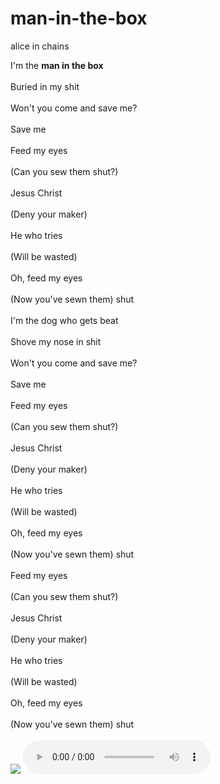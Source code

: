 # man-in-the-box
alice in chains
<!DOCTYPE html>
<html>

<head>
  <meta charset="utf-8">
  <meta name="viewport" content="width=device-width">
  <title> man in the box </title>
  <link href="style.css" rel="stylesheet" type="text/css" />
</head>

<body>
  I'm the <b>man in the box</b><br></br>
Buried in my shit<br></br>
Won't you come and save me?<br></br>
Save me<br></br>
Feed my eyes<br></br>
(Can you sew them shut?)<br></br>
Jesus Christ<br></br>
(Deny your maker)<br></br>
He who tries<br></br>
(Will be wasted)<br></br>
Oh, feed my eyes<br></br>
(Now you've sewn them) shut<br></br>
I'm the dog who gets beat<br></br>
Shove my nose in shit<br></br>
Won't you come and save me?<br></br>
Save me<br></br>
Feed my eyes<br></br>
(Can you sew them shut?)<br></br>
Jesus Christ<br></br>
(Deny your maker)<br></br>
He who tries<br></br>
(Will be wasted)<br></br>
Oh, feed my eyes<br></br>
(Now you've sewn them) shut<br></br>
Feed my eyes<br></br>
(Can you sew them shut?)<br></br>
Jesus Christ<br></br>
(Deny your maker)<br></br>
He who tries<br></br>
(Will be wasted)<br></br>
Oh, feed my eyes<br></br>
(Now you've sewn them) shut<br></br>
  <img src="https://img2.gratispng.com/20180512/rfq/kisspng-alice-in-chains-logo-would-black-gives-way-to-blu-5af6b6c3a22ad3.3409074615261180836642.jpg">
  <audio src="Alice In Chains - Man in the Box (Official Video).mp4" controls></audio>
  <script src="script.js"></script>

  <script src="https://replit.com/public/js/replit-badge.js" theme="blue" defer></script> 
</body>

</html>

